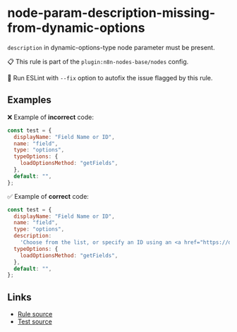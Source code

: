 [//]: # "File generated from a template. Do not edit this file directly."

# node-param-description-missing-from-dynamic-options

`description` in dynamic-options-type node parameter must be present.

📋 This rule is part of the `plugin:n8n-nodes-base/nodes` config.

🔧 Run ESLint with `--fix` option to autofix the issue flagged by this rule.

## Examples

❌ Example of **incorrect** code:

```js
const test = {
  displayName: "Field Name or ID",
  name: "field",
  type: "options",
  typeOptions: {
    loadOptionsMethod: "getFields",
  },
  default: "",
};
```

✅ Example of **correct** code:

```js
const test = {
  displayName: "Field Name or ID",
  name: "field",
  type: "options",
  description:
    'Choose from the list, or specify an ID using an <a href="https://docs.n8n.io/code-examples/expressions/">expression</a>',
  typeOptions: {
    loadOptionsMethod: "getFields",
  },
  default: "",
};
```

## Links

- [Rule source](../../lib/rules/node-param-description-missing-from-dynamic-options.ts)
- [Test source](../../tests/node-param-description-missing-from-dynamic-options.test.ts)
